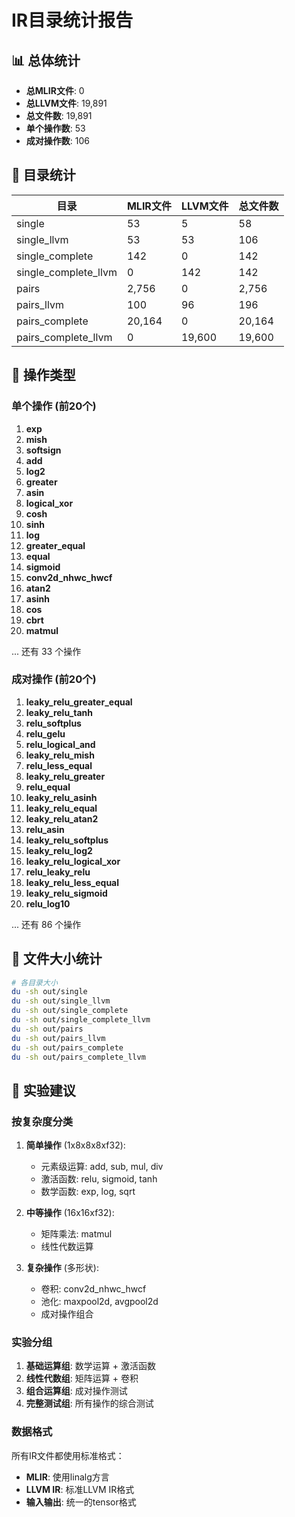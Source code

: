 # IR目录统计报告

## 📊 总体统计

- **总MLIR文件**: 0
- **总LLVM文件**: 19,891
- **总文件数**: 19,891
- **单个操作数**: 53
- **成对操作数**: 106

## 📁 目录统计

| 目录 | MLIR文件 | LLVM文件 | 总文件数 |
|------|----------|----------|----------|
| single | 53 | 5 | 58 |
| single_llvm | 53 | 53 | 106 |
| single_complete | 142 | 0 | 142 |
| single_complete_llvm | 0 | 142 | 142 |
| pairs | 2,756 | 0 | 2,756 |
| pairs_llvm | 100 | 96 | 196 |
| pairs_complete | 20,164 | 0 | 20,164 |
| pairs_complete_llvm | 0 | 19,600 | 19,600 |

## 🔧 操作类型

### 单个操作 (前20个)

1. **exp**
2. **mish**
3. **softsign**
4. **add**
5. **log2**
6. **greater**
7. **asin**
8. **logical_xor**
9. **cosh**
10. **sinh**
11. **log**
12. **greater_equal**
13. **equal**
14. **sigmoid**
15. **conv2d_nhwc_hwcf**
16. **atan2**
17. **asinh**
18. **cos**
19. **cbrt**
20. **matmul**

... 还有 33 个操作

### 成对操作 (前20个)

1. **leaky_relu_greater_equal**
2. **leaky_relu_tanh**
3. **relu_softplus**
4. **relu_gelu**
5. **relu_logical_and**
6. **leaky_relu_mish**
7. **relu_less_equal**
8. **leaky_relu_greater**
9. **relu_equal**
10. **leaky_relu_asinh**
11. **leaky_relu_equal**
12. **leaky_relu_atan2**
13. **relu_asin**
14. **leaky_relu_softplus**
15. **leaky_relu_log2**
16. **leaky_relu_logical_xor**
17. **relu_leaky_relu**
18. **leaky_relu_less_equal**
19. **leaky_relu_sigmoid**
20. **relu_log10**

... 还有 86 个操作

## 💾 文件大小统计

```bash
# 各目录大小
du -sh out/single
du -sh out/single_llvm
du -sh out/single_complete
du -sh out/single_complete_llvm
du -sh out/pairs
du -sh out/pairs_llvm
du -sh out/pairs_complete
du -sh out/pairs_complete_llvm
```

## 🧪 实验建议

### 按复杂度分类

1. **简单操作** (1x8x8x8xf32):
   - 元素级运算: add, sub, mul, div
   - 激活函数: relu, sigmoid, tanh
   - 数学函数: exp, log, sqrt

2. **中等操作** (16x16xf32):
   - 矩阵乘法: matmul
   - 线性代数运算

3. **复杂操作** (多形状):
   - 卷积: conv2d_nhwc_hwcf
   - 池化: maxpool2d, avgpool2d
   - 成对操作组合

### 实验分组

1. **基础运算组**: 数学运算 + 激活函数
2. **线性代数组**: 矩阵运算 + 卷积
3. **组合运算组**: 成对操作测试
4. **完整测试组**: 所有操作的综合测试

### 数据格式

所有IR文件都使用标准格式：
- **MLIR**: 使用linalg方言
- **LLVM IR**: 标准LLVM IR格式
- **输入输出**: 统一的tensor格式

